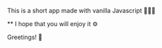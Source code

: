 This is a short app made with vanilla Javascript 🧑🏻‍💻

\*\* I hope that you will enjoy it ⚙️

Greetings! 👋
